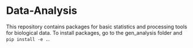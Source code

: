 # Data-Analysis
This repository contains packages for basic statistics and processing tools for biological data.
To install packages, go to the gen_analysis folder and `pip install -e .`.
